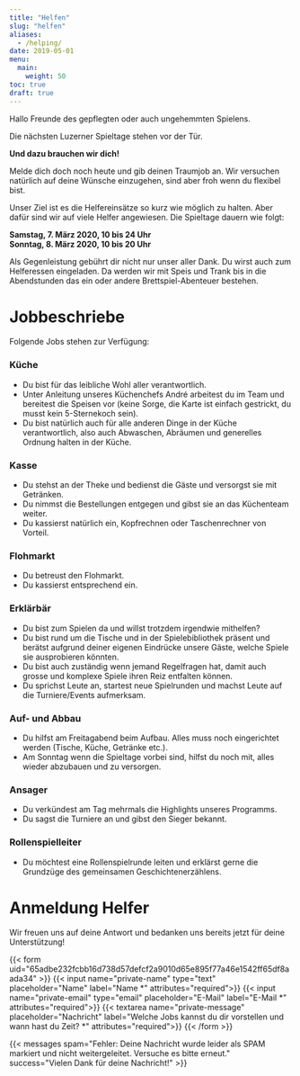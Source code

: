 ```yaml
---
title: "Helfen"
slug: "helfen"
aliases:
  - /helping/
date: 2019-05-01
menu:
  main:
    weight: 50
toc: true
draft: true
---
```


Hallo Freunde des gepflegten oder auch ungehemmten Spielens.

Die nächsten Luzerner Spieltage stehen vor der Tür.

**Und dazu brauchen wir dich!**

Melde dich doch noch heute und gib deinen Traumjob an. Wir versuchen natürlich auf deine Wünsche einzugehen, sind aber froh wenn du flexibel bist.

Unser Ziel ist es die Helfereinsätze so kurz wie möglich zu halten. Aber dafür sind wir auf viele Helfer angewiesen. Die Spieltage dauern wie folgt:

**Samstag, 7. März 2020, 10 bis 24 Uhr**\
**Sonntag, 8. März 2020, 10 bis 20 Uhr**

Als Gegenleistung gebührt dir nicht nur unser aller Dank. Du wirst auch zum Helferessen eingeladen. Da werden wir mit Speis und Trank bis in die Abendstunden das ein oder andere Brettspiel-Abenteuer bestehen.

# Jobbeschriebe

Folgende Jobs stehen zur Verfügung:

### Küche
* Du bist für das leibliche Wohl aller verantwortlich.
* Unter Anleitung unseres Küchenchefs André arbeitest du im Team und bereitest die Speisen vor (keine Sorge, die Karte ist einfach gestrickt, du musst kein 5-Sternekoch sein).
* Du bist natürlich auch für alle anderen Dinge in der Küche verantwortlich, also auch Abwaschen, Abräumen und generelles Ordnung halten in der Küche.

### Kasse
* Du stehst an der Theke und bedienst die Gäste und versorgst sie mit Getränken.
* Du nimmst die Bestellungen entgegen und gibst sie an das Küchenteam weiter.
* Du kassierst natürlich ein, Kopfrechnen oder Taschenrechner von Vorteil.

### Flohmarkt
* Du betreust den Flohmarkt.
* Du kassierst entsprechend ein.

### Erklärbär
* Du bist zum Spielen da und willst trotzdem irgendwie mithelfen?
* Du bist rund um die Tische und in der Spielebibliothek präsent und berätst aufgrund deiner eigenen Eindrücke unsere Gäste, welche Spiele sie ausprobieren könnten.
* Du bist  auch zuständig wenn jemand Regelfragen hat, damit auch grosse und komplexe Spiele ihren Reiz entfalten können.
* Du sprichst Leute an, startest neue Spielrunden und machst Leute auf die Turniere/Events aufmerksam.

### Auf- und Abbau
* Du hilfst am Freitagabend beim Aufbau. Alles muss noch eingerichtet werden (Tische, Küche, Getränke etc.).
* Am Sonntag wenn die Spieltage vorbei sind, hilfst du noch mit, alles wieder abzubauen und zu versorgen.

### Ansager
* Du verkündest am Tag mehrmals die Highlights unseres Programms.
* Du sagst die Turniere an und gibst den Sieger bekannt.

### Rollenspielleiter
* Du möchtest eine Rollenspielrunde leiten und erklärst gerne die Grundzüge des gemeinsamen Geschichtenerzählens.

# Anmeldung Helfer

Wir freuen uns auf deine Antwort und bedanken uns bereits jetzt für deine Unterstützung!

{{< form uid="65adbe232fcbb16d738d57defcf2a9010d65e895f77a46e1542ff65df8aada34" >}}
  {{< input name="private-name" type="text" placeholder="Name" label="Name *" attributes="required">}}
  {{< input name="private-email" type="email" placeholder="E-Mail" label="E-Mail *" attributes="required">}}
  {{< textarea name="private-message" placeholder="Nachricht" label="Welche Jobs kannst du dir vorstellen und wann hast du Zeit? *" attributes="required">}}
{{< /form >}}

{{< messages spam="Fehler: Deine Nachricht wurde leider als SPAM markiert und nicht weitergeleitet. Versuche es bitte erneut." success="Vielen Dank für deine Nachricht!" >}}
